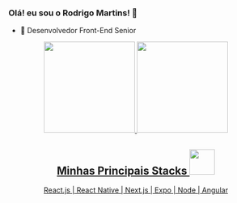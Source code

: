 ### Olá! eu sou o Rodrigo Martins! 👋

- 🔭 Desenvolvedor Front-End Senior

<div align="center">
  <a href="https://github.com/drigomartins">
  <img height="180em" src="https://github-readme-stats.vercel.app/api?username=drigomartins&show_icons=true&theme=dracula&include_all_commits=true&count_private=true"/>
  <img height="180em" src="https://github-readme-stats.vercel.app/api/top-langs/?username=drigomartins&layout=compact&langs_count=7&theme=dracula"/>
</div>

<h2 align="center">Minhas Principais Stacks <img src="https://github.com/ritik307/ritik307/blob/main/images/laptop.gif" width="50"></h2>
 
<div align="center">
  <p>React.js | React Native | Next.js | Expo | Node | Angular</p>
</div>
